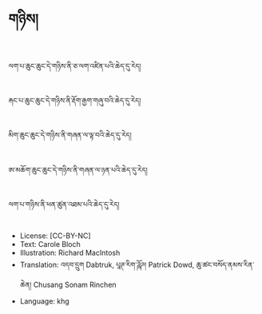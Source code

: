 # གཉིས།

##
ལག་པ་ཆུང་ཆུང་དེ་གཉིས་ནི་ཅ་ལག་འཛིན་པའི་ཆེད་དུ་རེད།

##
རྐང་པ་ཆུང་ཆུང་དེ་གཉིས་ནི་རྡོག་རྒྱག་གཞུ་བའི་ཆེད་དུ་རེད།

##
མིག་ཆུང་ཆུང་དེ་གཉིས་ནི་གཞན་ལ་ལྟ་བའི་ཆེད་དུ་རེད།

##
ཨ་མཆོག་ཆུང་ཆུང་དེ་གཉིས་ནི་གཞན་ལ་ཉན་པའི་ཆེད་དུ་རེད།

##
ལག་པ་གཉིས་ནི་ཕན་ཚུན་འཐམ་པའི་ཆེད་དུ་རེད།

##
* License: [CC-BY-NC]
* Text: Carole Bloch
* Illustration: Richard MacIntosh
* Translation: འདབ་དྲུག Dabtruk, པཱཊ་རིག་ཌཱོཌ། Patrick Dowd, ཆུ་ཚང་བསོད་ནམས་རིན་ཆེན། Chusang Sonam Rinchen
* Language: khg
